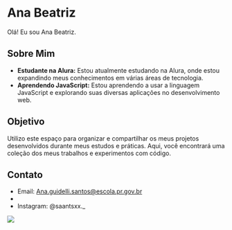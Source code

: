# Ana Beatriz

Olá! Eu sou Ana Beatriz.

## Sobre Mim

- **Estudante na Alura:** Estou atualmente estudando na Alura, onde estou expandindo meus conhecimentos em várias áreas de tecnologia.
- **Aprendendo JavaScript:** Estou aprendendo a usar a linguagem JavaScript e explorando suas diversas aplicações no desenvolvimento web.

## Objetivo

Utilizo este espaço para organizar e compartilhar os meus projetos desenvolvidos durante meus estudos e práticas. Aqui, você encontrará uma coleção dos meus trabalhos e experimentos com código.


## Contato

- Email: Ana.guidelli.santos@escola.pr.gov.br
- 
- Instagram: @saantsxx._

![](![image](https://github.com/user-attachments/assets/1210af37-8ee8-4b34-89a2-eaa87f440aca))
